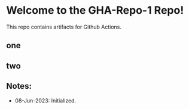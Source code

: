 
# Welcome to the GHA-Repo-1 Repo! 

This repo contains artifacts for Github Actions.


## one 

## two

## Notes:
- 08-Jun-2023: Initialized.

